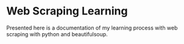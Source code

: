 # Web Scraping Learning 
Presented here is a documentation of my learning process with web scraping with python and beautifulsoup. 
